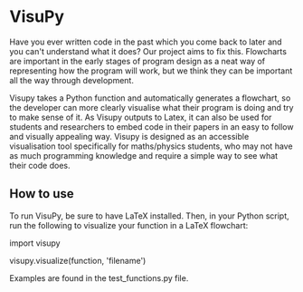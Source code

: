 # VisuPy

Have you ever written code in the past which you come back to later and you can't understand what it does? Our project aims to fix this. Flowcharts are important in the early stages of program design as a neat way of representing how the program will work, but we think they can be important all the way through development. 

Visupy takes a Python function and automatically generates a flowchart, so the developer can more clearly visualise what their program is doing and try to make sense of it. As Visupy outputs to Latex, it can also be used for students and researchers to embed code in their papers in an easy to follow and visually appealing way. Visupy is designed as an accessible visualisation tool specifically for maths/physics students, who may not have as much programming knowledge and require a simple way to see what their code does. 

## How to use

To run VisuPy, be sure to have LaTeX installed.
Then, in your Python script, run the following to visualize your function in a LaTeX flowchart:

import visupy

visupy.visualize(function, 'filename')

Examples are found in the test_functions.py file.
